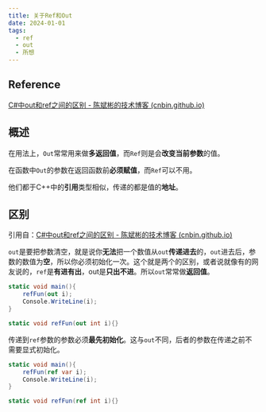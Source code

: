 ```yaml
---
title: 关于Ref和Out
date: 2024-01-01
tags:
  - ref
  - out
  - 所想
---
```

## Reference

[C#中out和ref之间的区别 - 陈斌彬的技术博客 (cnbin.github.io)](https://cnbin.github.io/blog/2016/02/20/c-number-zhong-outhe-refzhi-jian-de-qu-bie/)

## 概述

在用法上，`Out`常常用来做**多返回值**，而`Ref`则是会**改变当前参数**的值。

在函数中`Out`的参数在返回函数前**必须赋值**，而`Ref`可以不用。

他们都于C++中的**引用**类型相似，传递的都是值的**地址**。

## 区别

引用自：[C#中out和ref之间的区别 - 陈斌彬的技术博客 (cnbin.github.io)](https://cnbin.github.io/blog/2016/02/20/c-number-zhong-outhe-refzhi-jian-de-qu-bie/)

`out`是要把参数清空，就是说你**无法**把一个数值从`out`**传递进去**的，`out`进去后，参数的数值为**空**，所以你必须初始化一次。这个就是两个的区别，或者说就像有的网友说的，`ref`是**有进有出**，out是**只出不进**。所以`out`常常做**返回值**。

```C#
static void main(){
	refFun(out i);
	Console.WriteLine(i);
}

static void refFun(out int i){}
```

传递到` ref `参数的参数必须**最先初始化**。这与` out `不同，后者的参数在传递之前不需要显式初始化。

```C#
static void main(){
	refFun(ref var i);
	Console.WriteLine(i);
}

static void refFun(ref int i){}
```